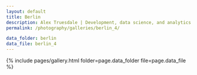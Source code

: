 ```yaml
---
layout: default
title: Berlin
description: Alex Truesdale | Development, data science, and analytics. Pursuing growth with boundless, interminable curiosity.
permalink: /photography/galleries/berlin_4/

data_folder: berlin
data_file: berlin_4
---
```

{% include pages/gallery.html folder=page.data_folder file=page.data_file %}
